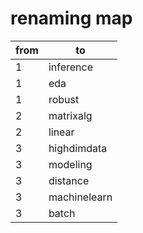 # renaming map

from | to
--- | ---
1 | inference
1 | eda
1 | robust
2 | matrixalg
2 | linear
3 | highdimdata
3 | modeling
3 | distance
3 | machinelearn
3 | batch
